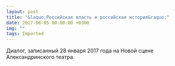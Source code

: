 ```yaml
---
layout: post
title: "&laquo;Российская власть и российская история&raquo;"
date: 2017-06-05 00:00:00 +0300
img: ""
tags: Imported
---
```


Диалог, записанный 28 января 2017 года на Новой сцене Александринского театра.